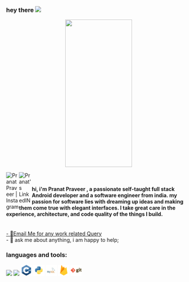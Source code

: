 ### hey there <img src="https://media.giphy.com/media/hvRJCLFzcasrR4ia7z/giphy.gif" width="25px">

   <p align="center"><img src="https://user-images.githubusercontent.com/68765059/147643798-517a26cd-12ac-4250-90cd-bd48d78644a6.gif" height=400 width= 60% align="center" ></p>


<a href="https://www.instagram.com/pranatpraveer/">
  <img align="left" alt="Pranat Praveer | Instagram" width="35px" src="https://user-images.githubusercontent.com/68765059/147639143-13d49dac-3575-4908-9f1a-e0a4518b36fb.png" />
</a>
<a href="https://www.linkedin.com/in/pranat-praveer-31842b190/">
  <img align="left" alt="Pranat's LinkedIN" width="35px" src="https://raw.githubusercontent.com/peterthehan/peterthehan/master/assets/linkedin.svg" />
</a>
</br>

#### hi, i'm Pranat Praveer , a passionate self-taught full stack Android developer and a software engineer from india. my passion for software lies with dreaming up ideas and making them come true with elegant interfaces. I take great care in the experience, architecture, and code quality of the things I build.
</br>
<a href="mailto:praveer.pranat2@gmail.com">- 💼Email Me for any work related Query </a>
</br>
- 💬 ask me about anything, i am happy to help;
</br>

### languages and tools:  

<code><img height="30" src="https://user-images.githubusercontent.com/68765059/147642098-b425411f-07b1-42cb-b133-e2f9b1c88998.png"></code>
<code><img height="30" src="https://user-images.githubusercontent.com/68765059/147644556-3c507efd-7e00-4588-8a92-4d109e953d94.png"></code>
<code><img height="30" src="https://raw.githubusercontent.com/github/explore/80688e429a7d4ef2fca1e82350fe8e3517d3494d/topics/cpp/cpp.png"></code>
<code><img height="30" src="https://raw.githubusercontent.com/github/explore/80688e429a7d4ef2fca1e82350fe8e3517d3494d/topics/python/python.png"></code>
<code><img height="30" src="https://raw.githubusercontent.com/github/explore/80688e429a7d4ef2fca1e82350fe8e3517d3494d/topics/mysql/mysql.png"></code>
<code><img height="30" src="https://raw.githubusercontent.com/github/explore/80688e429a7d4ef2fca1e82350fe8e3517d3494d/topics/firebase/firebase.png"></code>
<code><img height="30" src="https://raw.githubusercontent.com/github/explore/80688e429a7d4ef2fca1e82350fe8e3517d3494d/topics/git/git.png"></code>

